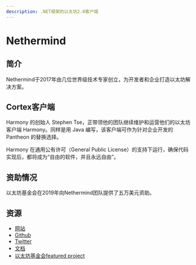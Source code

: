 ```yaml
---
description: .NET框架的以太坊2.0客户端
---
```


# Nethermind

## 简介

Nethermind于2017年由几位世界级技术专家创立，为开发者和企业打造以太坊解决方案。

## Cortex客户端

Harmony 的创始人 Stephen Tse，正带领他的团队继续维护和运营他们的以太坊客户端 Harmony。同样是用 Java 编写，该客户端可作为针对企业开发的 Pantheon 的替换选择。

Harmony 在通用公有许可（General Public License）的支持下运行，确保代码实现后，都将成为“自由的软件，并且永远自由”。

## 资助情况

以太坊基金会在2019年向Nethermind团队提供了五万美元资助。

## 资源

* [网站](http://nethermind.io/)
* [Github](https://github.com/NethermindEth)
* [Twitter](https://twitter.com/nethermindeth)
* [文档](https://nethermind.readthedocs.io/)
* [以太坊基金会featured project](https://esp.ethereum.foundation/en/projects/nethermind/)

